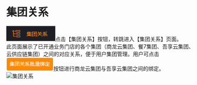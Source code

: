 # 集团关系
![集团关系](picture\\集团关系\\1.png)点击【集团关系】按钮，转跳进入【集团关系】页面。  
此页面展示了已开通业务门店的各个集团（商龙云集团、餐7集团、吾享云集团、云供应链集团）之间的对应关系，便于用户集团管理。用户可点击![集团关系](picture\\集团关系\\2.png)按钮进行商龙云集团与吾享云集团之间的绑定。  
![集团关系](picture\\集团关系\\3.png=500-)